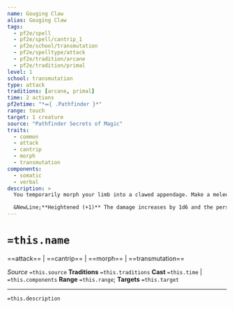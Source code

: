 ```yaml
---
name: Gouging Claw
alias: Gouging Claw
tags:
  - pf2e/spell
  - pf2e/spell/cantrip_1
  - pf2e/school/transmutation
  - pf2e/spelltype/attack
  - pf2e/tradition/arcane
  - pf2e/tradition/primal
level: 1
school: transmutation
type: attack
traditions: [arcane, primal]
time: 2 actions
pf2etime: "*⬺{ .Pathfinder }*"
range: touch
target: 1 creature
source: "Pathfinder Secrets of Magic"
traits:
  - common
  - attack
  - cantrip
  - morph
  - transmutation
components:
  - somatic
  - verbal
description: >
  You temporarily morph your limb into a clawed appendage. Make a melee spell attack roll against your target's AC. If you hit, you deal your choice of slashing or piercing damage equal to 1d6 plus your spellcasting ability modifier. On a critical success, you deal double damage plus 1d4 persistent Bleed damage.

  &NewLine;**Heightened (+1)** The damage increases by 1d6 and the persistent bleed damage on a critical increases by 1d4.
---
```

# `=this.name`
==attack== | ==cantrip== | ==morph== | ==transmutation==

*Source* `=this.source`
**Traditions** `=this.traditions`
**Cast** `=this.time` | `=this.components`
**Range** `=this.range`; **Targets** `=this.target`


***
`=this.description`